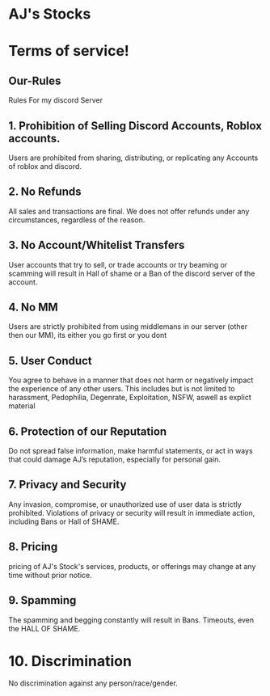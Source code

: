 # AJ's Stocks

# Terms of service!

## Our-Rules
Rules For my discord Server

## 1. Prohibition of Selling Discord Accounts, Roblox accounts.
Users are prohibited from sharing, distributing, or replicating any Accounts of roblox and discord.

## 2. No Refunds
All sales and transactions are final. We does not offer refunds under any circumstances, regardless of the reason.

## 3. No Account/Whitelist Transfers
User accounts that try to sell, or trade accounts or try beaming or scamming will result in Hall of shame or a Ban of the discord server of the account.

## 4. No MM 
Users are strictly prohibited from using middlemans in our server (other then our MM), its either you go first or you dont 

## 5. User Conduct
You agree to behave in a manner that does not harm or negatively impact the experience of any other users. This includes but is not limited to harassment, Pedophilia, Degenrate, Exploitation, NSFW, aswell as explict material

## 6. Protection of our Reputation
Do not spread false information, make harmful statements, or act in ways that could damage AJ’s reputation, especially for personal gain.

## 7. Privacy and Security
Any invasion, compromise, or unauthorized use of user data is strictly prohibited. Violations of privacy or security will result in immediate action, including Bans or Hall of SHAME.

## 8. Pricing
pricing of AJ's Stock's services, products, or offerings may change at any time without prior notice.

## 9. Spamming
The spamming and begging constantly will result in Bans. Timeouts, even the HALL OF SHAME.

# 10. Discrimination
No discrimination against any person/race/gender.
